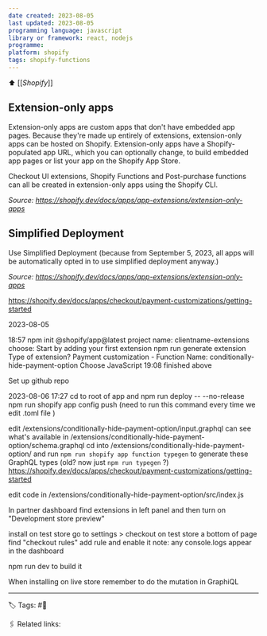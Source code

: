 ```yaml
---
date created: 2023-08-05
last updated: 2023-08-05
programming language: javascript
library or framework: react, nodejs
programme:
platform: shopify
tags: shopify-functions
---
```

⬆ [[_Shopify_]]

## Extension-only apps
Extension-only apps are custom apps that don't have embedded app pages. Because they're made up entirely of extensions, extension-only apps can be hosted on Shopify. Extension-only apps have a Shopify-populated app URL, which you can optionally change, to build embedded app pages or list your app on the Shopify App Store.

Checkout UI extensions, Shopify Functions and Post-purchase functions can all be created in extension-only apps using the	Shopify CLI.

*Source: https://shopify.dev/docs/apps/app-extensions/extension-only-apps*

## Simplified Deployment
Use Simplified Deployment (because from September 5, 2023, all apps will be automatically opted in to use simplified deployment anyway.)

*Source: https://shopify.dev/docs/apps/app-extensions/extension-only-apps*

https://shopify.dev/docs/apps/checkout/payment-customizations/getting-started

2023-08-05 

18:57 npm init @shopify/app@latest
project name: clientname-extensions
choose: Start by adding your first extension
npm run generate extension
Type of extension? Payment customization - Function
Name: conditionally-hide-payment-option
Choose JavaScript
19:08 finished above

Set up github repo

2023-08-06 17:27
cd to  root of app and npm run deploy -- --no-release
npm run shopify app config push (need to run this command every time we edit .toml file )

edit  /extensions/conditionally-hide-payment-option/input.graphql
can see what's available in  /extensions/conditionally-hide-payment-option/schema.graphql
cd into /extensions/conditionally-hide-payment-option/ and run `npm run shopify app function typegen` to generate these GraphQL types (old? now just `npm run typegen` ?)
https://shopify.dev/docs/apps/checkout/payment-customizations/getting-started

edit code in /extensions/conditionally-hide-payment-option/src/index.js 

In partner dashboard find extensions in left panel and then turn on "Development store preview"

install on test store
go to settings > checkout on test store a bottom of page find "checkout rules" add rule and enable it
note: any console.logs appear in the dashboard


npm run dev to build it

When installing on live store remember to do the mutation in GraphiQL

---
🏷 Tags: #🌱

🖇 Related links:
